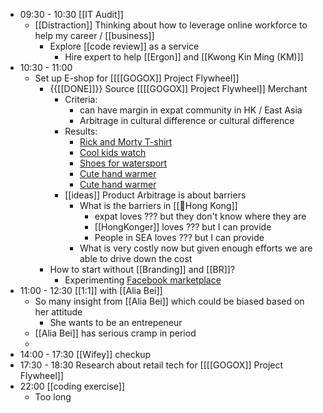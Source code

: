 - 09:30 - 10:30 [[IT Audit]]
    - [[Distraction]] Thinking about how to leverage online workforce to help my career / [[business]]
        - Explore [[code review]] as a service
            - Hire expert to help [[Ergon]] and [[Kwong Kin Ming (KM)]]
- 10:30 - 11:00
    - Set up E-shop for [[[[GOGOX]] Project Flywheel]]
        - {{[[DONE]]}}  Source [[[[GOGOX]] Project Flywheel]] Merchant
            - Criteria:
                - can have margin in expat community in HK / East Asia
                - Arbitrage in cultural difference or cultural difference
            - Results:
                - [Rick and Morty T-shirt](https://detail.tmall.com/item.htm?id=611983241916&spm=a2141.241046-hk.feeds.d_38_0.41ca6f111qCWBA&country=HK&pvid=4f1eecc3-1d2c-4ebb-bc0d-47ea277cfda6&scm=1007.35313.223891.0&utLogMap=%7B%22card_subtype%22:%22auction%22,%22up_pvid%22:%22649368ef-feee-47b9-9097-0f0309b4dbd4%22,%22x_object_type%22:%22item%22,%22matrix_score%22:0.0,%22x_extend%22:%22matchtype:rhot)
                - [Cool kids watch](https://item.taobao.com/item.htm?spm=a2141.241046-hk.feeds.d_4_0.41ca6f110APU57&country=GLOBAL&pvid=1216a097-3f7f-4ae3-80c9-c58278fde598&id=638586493511&scm=1007.35313.223891.0&utLogMap=%7B%22card_subtype%22%3A%22auction%22%2C%22up_pvid%22%3A%2260e18a24-4477-429f-9dec-7365109634b1%22%2C%22x_object_type%22%3A%22item%22%2C%22matrix_score%22%3A0.0%2C%22x_extend%22%3A%22matchtype%3Arhot%23adCtr%3A0.0%23e1%3A0.0%23e0%3A0.0%23e3%3A0.0%23e2%3A0.0%23a1%3A0.0%23e5%3A0.0%23a0%3A0.0%23e4%3A0.0%23a3%3A0.0%23a2%3A0.0%23a5%3A0.0%23a4%3A0.0%23b0%3A0.0%23b1%3A0.0%23a7%3A0.0%23a6%3A0.0%23a9%3A0.0%23a8%3A0.0%23c6%3Arhot-be%23c7%3Arhot%5Cu001Dbe%23f7%3Arhot%23f8%3Arhot%23itm_assets_dis_p%3A9.9%23isNovel0%23oriMatchType%3Arhot%23sts%3A0%23NewauctionLevel%3A%23deepRecallRankScore%3A0.0123%23matchTypeList%3Arhot%23mind_similar_score%3A0.0%23triggerKeys%3Arhot_trigger_list*80000001060%24%23lts%3A0%23final__score__%3A0.0123%23NewauctionSource%3A%23BoostStage%3A%23rtcis%3A0.95%23gcvr%3A0.0%23lsrs%3A0.0%23triggerQ%3A0.0%23ltrscore%3A0.0%23ecpm%3A0.0%23exp_type%3Aexp1%23benefit%3A%23mega_id%3A40%23virtual_cate%3A894%23cat%3A121454006%23wp%3AF%23sl%3AT%22%2C%22x_monitor_info%22%3A%22rhot-be%23%2380000001060%230.026963%230.004321%239.9%230.168223%230%23be%230%23%231.000000%231.000000%233058199158%22%2C%22miniapp_score%22%3A0.0%2C%22hybrid_score%22%3A0.014110261958461283%2C%22sessionid%22%3A%221216a097-3f7f-4ae3-80c9-c58278fde598%22%2C%22card_type%22%3A%22auction%22%2C%22tpp_buckets%22%3A%22%22%2C%22x_ts%22%3A1627348444028%2C%22miniapphc_score%22%3A0.0%2C%22pvid%22%3A%221216a097-3f7f-4ae3-80c9-c58278fde598%22%2C%22x_item_ids%22%3A638586493511%2C%22auction_score%22%3A0.16822323203086853%2C%22x_sytab%22%3A-1%2C%22x_object_id%22%3A638586493511%7D)
                - [Shoes for watersport](https://detail.tmall.com/item.htm?spm=a230r.1.14.3.25644fedbs1HOa&id=600921436456&ns=1&abbucket=5)
                - [Cute hand warmer](https://detail.tmall.com/item.htm?spm=a230r.1.14.10.3d6647bbkYyoOh&id=627324486905&cm_id=140105335569ed55e27b&abbucket=5)
                - [Cute hand warmer](https://detail.tmall.com/item.htm?spm=a230r.1.14.184.3d6647bbkYyoOh&id=629233862423&ns=1&abbucket=5&skuId=4576416293568)
            - [[ideas]] Product Arbitrage is about barriers
                - What is the barriers in [[🏴Hong Kong]]
                    - expat loves ??? but they don't know where they are
                    - [[HongKonger]] loves ??? but I can provide
                    - People in SEA loves ??? but I can provide
                - What is very costly now but given enough efforts we are able to drive down the cost
        - How to start without [[Branding]] and [[BR]]?
            - Experimenting [Facebook marketplace](https://www.facebook.com/marketplace/create)
- 11:00 - 12:30 [[1:1]] with [[Alia Bei]]
    - So many insight from [[Alia Bei]] which could be biased based on her attitude
        - She wants to be an entrepeneur
    - [[Alia Bei]] has serious cramp in period
    - 
- 14:00 - 17:30 [[Wifey]] checkup
- 17:30 - 18:30 Research about retail tech for [[[[GOGOX]] Project Flywheel]]
- 22:00 [[coding exercise]]
    - Too long
